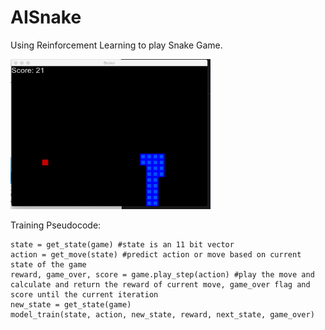 # AISnake
Using Reinforcement Learning to play Snake Game.

<img src="https://github.com/supreetshm947/AISnake/blob/main/Demo.gif" width="320" height="240" />

Training Pseudocode:
```
state = get_state(game) #state is an 11 bit vector
action = get_move(state) #predict action or move based on current state of the game
reward, game_over, score = game.play_step(action) #play the move and calculate and return the reward of current move, game_over flag and score until the current iteration 
new_state = get_state(game)
model_train(state, action, new_state, reward, next_state, game_over)
```
